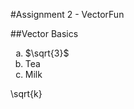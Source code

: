 #Assignment 2 - VectorFun

##Vector Basics

<ol type="a">
  <li>$\sqrt{3}$</li>
  <li>Tea</li>
  <li>Milk</li>
</ol>
\sqrt{k}